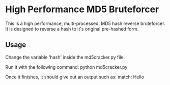 High Performance MD5 Bruteforcer
=============

This is a high performance, multi-processed, MD5 hash reverse bruteforcer. It is designed to reverse a hash to it's original pre-hashed form.

Usage
-----

Change the variable 'hash' inside the md5cracker.py file.

Run it with the following command:
python md5cracker.py

Once it finishes, it should give out an output such as:
match: Hello
